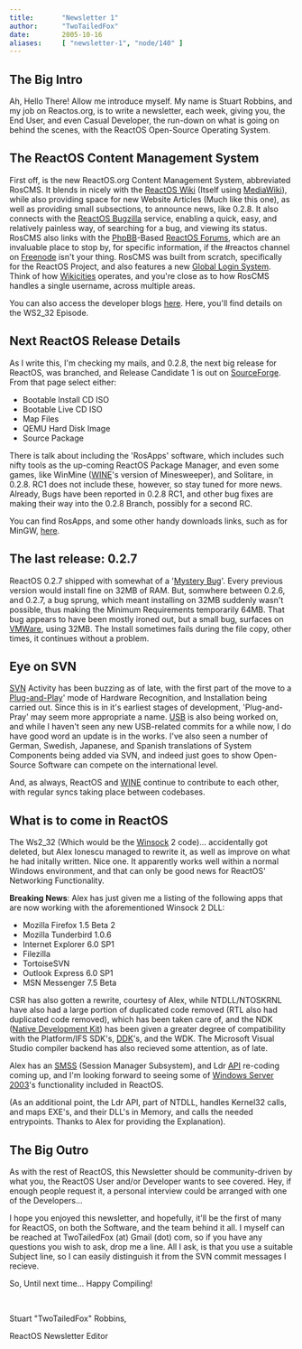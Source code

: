 ```yaml
---
title:       "Newsletter 1"
author:      "TwoTailedFox"
date:        2005-10-16
aliases:     [ "newsletter-1", "node/140" ]
---
```


<h2>The Big Intro</h2>
<p>Ah, Hello There! Allow me introduce myself. My name is Stuart Robbins, and my job on Reactos.org, is to write a newsletter, each week, giving you, the End User, and even Casual Developer, the run-down on what is going on behind the scenes, with the ReactOS Open-Source Operating System.</p>

<h2>The ReactOS Content Management System</h2>

<p>First off, is the new ReactOS.org Content Management System, abbreviated RosCMS. It blends in nicely with the <a href="http://www.reactos.org/wiki">ReactOS Wiki</a> (Itself using <a href="http://www.mediawiki.org">MediaWiki</a>), while also providing space for new Website Articles (Much like this one), as well as providing small subsections, to announce news, like 0.2.8. It also connects with the <a href="http://www.reactos.org/wiki">ReactOS Bugzilla</a> service, enabling a quick, easy, and relatively painless way, of searching for a bug, and viewing its status. RosCMS also links with the <a href="http://www.phpbb.org">PhpBB</a>-Based <a href="http://www.reactos.org/forums">ReactOS Forums</a>, which are an invaluable place to stop by, for specific information, if the #reactos channel on <a href="http://www.freenode.net">Freenode</a> isn't your thing. RosCMS was built from scratch, specifically for the ReactOS Project, and also features a new <a href="http://www.reactos.org/roscms/?page=login">Global Login System</a>. Think of how <a href="http://www.wikicities.org">Wikicities</a> operates, and you're close as to how RosCMS handles a single username, across multiple areas.</p>

<p>You can also access the developer blogs <a href="http://blogs.reactos.org">here</a>. Here, you'll find details on the WS2_32 Episode.</p>

<h2>Next ReactOS Release Details</h2>

<p>As I write this, I'm checking my mails, and 0.2.8, the next big release for ReactOS, was branched, and Release Candidate 1 is out on <a href="http://sourceforge.net/project/showfiles.php?group_id=6553&package_id=6629&release_id=363561">SourceForge</a>. From that page select either:</p>

<ul><li>Bootable Install CD ISO</li>
<li>Bootable Live CD ISO</li>
<li>Map Files</li>
<li>QEMU Hard Disk Image</li>
<li>Source Package</li></ul>

<p>There is talk about including the 'RosApps' software, which includes such nifty tools as the up-coming ReactOS Package Manager, and even some games, like WinMine (<a href="http://en.wikipedia.org/wiki/WINE">WINE</a>'s version of Minesweeper), and Solitare, in 0.2.8. RC1 does not include these, however, so stay tuned for more news. Already, Bugs have been reported in 0.2.8 RC1, and other bug fixes are making their way into the 0.2.8 Branch, possibly for a second RC.</p>

<p>You can find RosApps, and some other handy downloads links, such as for MinGW, <a href="http://www.reactos.org/xhtml/en/download.html">here</a>.</p>

<h2>The last release: 0.2.7</h2>

<p>ReactOS 0.2.7 shipped with somewhat of a '<a href="http://www.reactos.org/bugzilla/show_bug.cgi?id=703">Mystery Bug</a>'. Every previous version would install fine on 32MB of RAM. But, somwhere between 0.2.6, and 0.2.7, a bug sprung, which meant installing on 32MB suddenly wasn't possible, thus making the Minimum Requirements temporarily 64MB. That bug appears to have been mostly ironed out, but a small bug, surfaces on <a href="http://www.vmware.com">VMWare</a>, using 32MB. The Install sometimes fails during the file copy, other times, it continues without a problem.</p>

<h2>Eye on SVN</h2>

<p><a href="http://www.reactos.org/wiki/index.php/SVN">SVN</a> Activity has been buzzing as of late, with the first part of the move to a <a href="http://en.wikipedia.org/wiki/Plug_and_Play">Plug-and-Play</a>' mode of Hardware Recognition, and Installation being carried out. Since this is in it's earliest stages of development, 'Plug-and-Pray' may seem more appropriate a name. <a href="http://en.wikipedia.org/wiki/USB">USB</a> is also being worked on, and while I haven't seen any new USB-related commits for a while now, I do have good word an update is in the works. I've also seen a number of German, Swedish, Japanese, and Spanish translations of System Components being added via SVN, and indeed just goes to show Open-Source Software can compete on the international level.</p>

<p>And, as always, ReactOS and <a href="http://en.wikipedia.org/wiki/WINE">WINE</a> continue to contribute to each other, with regular syncs taking place between codebases.</p>

<h2>What is to come in ReactOS</h2>

<p>The Ws2_32 (Which would be the <a href="http://en.wikipedia.org/wiki/Winsock">Winsock</a> 2 code)... accidentally got deleted, but Alex Ionescu managed to rewrite it, as well as improve on what he had initally written. Nice one. It apparently works well within a normal Windows environment, and that can only be good news for ReactOS' Networking Functionality.</p>

<p><b>Breaking News</b>: Alex has just given me a listing of the following apps that are now working with the aforementioned Winsock 2 DLL:</p>

<ul>
<li>Mozilla Firefox 1.5 Beta 2</li>
<li>Mozilla Tunderbird 1.0.6</li>
<li>Internet Explorer 6.0 SP1</li>
<li>Filezilla</li>
<li>TortoiseSVN</li>
<li>Outlook Express 6.0 SP1</li>
<li>MSN Messenger 7.5 Beta</li>
</ul>

<p>CSR has also gotten a rewrite, courtesy of Alex, while NTDLL/NTOSKRNL have also had a large portion of duplicated code removed (RTL also had duplicated code removed), which has been taken care of, and the NDK (<a href="http://www.reactos.org/wiki/index.php/NDK">Native Development Kit</a>) has been given a greater degree of compatibility with the Platform/IFS SDK's, <a href="http://en.wikipedia.org/wiki/Driver_development_kit">DDK</a>'s, and the WDK. The Microsoft Visual Studio compiler backend has also recieved some attention, as of late.</p>

<p>Alex has an <a href="http://www.reactos.org/wiki/index.php/Session_Manager">SMSS</a> (Session Manager Subsystem), and Ldr <a href="http://en.wikipedia.org/wiki/API">API</a> re-coding coming up, and I'm looking forward to seeing some of <a href="http://en.wikipedia.org/wiki/Windows_Server_2003">Windows Server 2003</a>'s functionality included in ReactOS.</p>

<p>(As an additional point, the Ldr API, part of NTDLL, handles Kernel32 calls, and maps EXE's, and their DLL's in Memory, and calls the needed entrypoints. Thanks to Alex for providing the Explanation).</p>

<h2>The Big Outro</h2>
<p>As with the rest of ReactOS, this Newsletter should be community-driven by what you, the ReactOS User and/or Developer wants to see covered. Hey, if enough people request it, a personal interview could be arranged with one of the Developers...</p>

<p>I hope you enjoyed this newsletter, and hopefully, it'll be the first of many for ReactOS, on both the Software, and the team behind it all. I myself can be reached at TwoTailedFox (at) Gmail (dot) com, so if you have any questions you wish to ask, drop me a line. All I ask, is that you use a suitable Subject line, so I can easily distinguish it from the SVN commit messages I recieve.</p>

<p>So, Until next time... Happy Compiling!</p>

<br />
<p>Stuart "TwoTailedFox" Robbins,</p>
<p>ReactOS Newsletter Editor</p>
